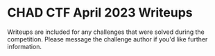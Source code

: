 # CHAD CTF April 2023 Writeups

Writeups are included for any challenges that were solved during the competition. Please message the challenge author if you'd like further information.